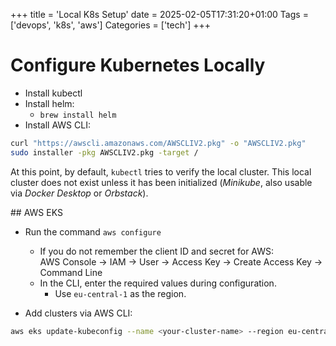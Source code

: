 +++
title = 'Local K8s Setup'
date = 2025-02-05T17:31:20+01:00
Tags = ['devops', 'k8s', 'aws']
Categories = ['tech']
+++

# Configure Kubernetes Locally

- Install kubectl
- Install helm:
  - `brew install helm`
- Install AWS CLI:
```bash
curl "https://awscli.amazonaws.com/AWSCLIV2.pkg" -o "AWSCLIV2.pkg"
sudo installer -pkg AWSCLIV2.pkg -target /
```

At this point, by default, `kubectl` tries to verify the local cluster. This local cluster does not exist unless it has been initialized (*Minikube*, also usable via *Docker Desktop* or *Orbstack*).

## AWS EKS
- Run the command `aws configure`
  - If you do not remember the client ID and secret for AWS:  
    AWS Console -> IAM -> User -> Access Key -> Create Access Key -> Command Line  
  - In the CLI, enter the required values during configuration.
    - Use `eu-central-1` as the region.

- Add clusters via AWS CLI:

```bash
aws eks update-kubeconfig --name <your-cluster-name> --region eu-central-1
```


